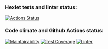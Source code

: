 ### Hexlet tests and linter status:
[![Actions Status](https://github.com/Vla2d/frontend-project-lvl3/workflows/hexlet-check/badge.svg)](https://github.com/Vla2d/frontend-project-lvl3/actions)

### Code climate and Github Actions status:


[![Maintainability](https://api.codeclimate.com/v1/badges/a99a88d28ad37a79dbf6/maintainability)](https://codeclimate.com/github/Vla2d/frontend-project-lvl3/maintainability)
[![Test Coverage](https://api.codeclimate.com/v1/badges/a99a88d28ad37a79dbf6/test_coverage)](https://codeclimate.com/github/Vla2d/frontend-project-lvl3/test_coverage)
[![Linter](https://github.com/Vla2d/frontend-project-lvl2/actions/workflows/nodejs.yml/badge.svg)](https://github.com/Vla2d/frontend-project-lvl2/actions)
